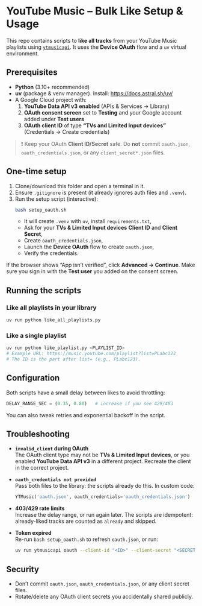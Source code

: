 # YouTube Music – Bulk Like Setup & Usage

This repo contains scripts to **like all tracks** from your YouTube Music playlists using [`ytmusicapi`](https://github.com/sigma67/ytmusicapi). It uses the **Device OAuth** flow and a `uv` virtual environment.

## Prerequisites

- **Python** (3.10+ recommended)
- **uv** (package & venv manager). Install: https://docs.astral.sh/uv/
- A Google Cloud project with:
  1. **YouTube Data API v3** **enabled** (APIs & Services → Library)
  2. **OAuth consent screen** set to **Testing** and your Google account added under **Test users**
  3. **OAuth client ID** of type **“TVs and Limited Input devices”** (Credentials → Create credentials)

> ❗ Keep your OAuth **Client ID/Secret** safe. Do **not** commit `oauth.json`, `oauth_credentials.json`, or any `client_secret*.json` files.

## One-time setup

1. Clone/download this folder and open a terminal in it.
2. Ensure `.gitignore` is present (it already ignores auth files and `.venv`).
3. Run the setup script (interactive):
   ```bash
   bash setup_oauth.sh
   ```
   - It will create `.venv` with `uv`, install `requirements.txt`,
   - Ask for your **TVs & Limited Input devices** **Client ID** and **Client Secret**,
   - Create `oauth_credentials.json`,
   - Launch the **Device OAuth** flow to create `oauth.json`,
   - Verify the credentials.

If the browser shows “App isn’t verified”, click **Advanced → Continue**. Make sure you sign in with the **Test user** you added on the consent screen.

## Running the scripts

### Like **all** playlists in your library
```bash
uv run python like_all_playlists.py
```

### Like a **single** playlist
```bash
uv run python like_playlist.py <PLAYLIST_ID>
# Example URL: https://music.youtube.com/playlist?list=PLabc123
# The ID is the part after list= (e.g., PLabc123).
```

## Configuration

Both scripts have a small delay between likes to avoid throttling:
```python
DELAY_RANGE_SEC = (0.35, 0.80)   # increase if you see 429/403
```
You can also tweak retries and exponential backoff in the script.

## Troubleshooting

- **`invalid_client` during OAuth**  
  The OAuth client type may not be **TVs & Limited Input devices**, or you enabled **YouTube Data API v3** in a different project. Recreate the client in the correct project.

- **`oauth_credentials not provided`**  
  Pass both files to the library: the scripts already do this. In custom code:
  ```python
  YTMusic('oauth.json', oauth_credentials='oauth_credentials.json')
  ```

- **403/429 rate limits**  
  Increase the delay range, or run again later. The scripts are idempotent: already-liked tracks are counted as `already` and skipped.

- **Token expired**  
  Re-run `bash setup_oauth.sh` to refresh `oauth.json`, or run:
  ```bash
  uv run ytmusicapi oauth --client-id "<ID>" --client-secret "<SECRET>"
  ```

## Security

- Don’t commit `oauth.json`, `oauth_credentials.json`, or any client secret files.
- Rotate/delete any OAuth client secrets you accidentally shared publicly.
